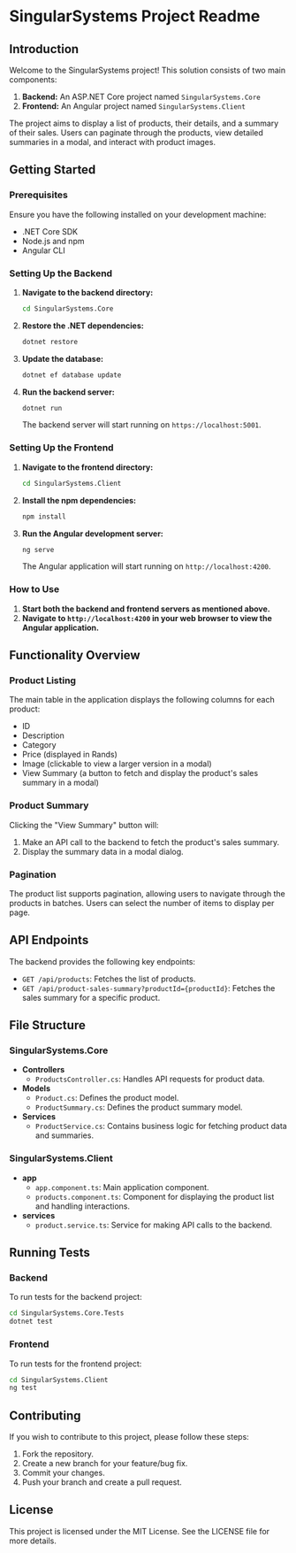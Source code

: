 # SingularSystems Project Readme

## Introduction

Welcome to the SingularSystems project! This solution consists of two main components:
1. **Backend:** An ASP.NET Core project named `SingularSystems.Core`
2. **Frontend:** An Angular project named `SingularSystems.Client`

The project aims to display a list of products, their details, and a summary of their sales. Users can paginate through the products, view detailed summaries in a modal, and interact with product images.

## Getting Started

### Prerequisites

Ensure you have the following installed on your development machine:
- .NET Core SDK
- Node.js and npm
- Angular CLI

### Setting Up the Backend

1. **Navigate to the backend directory:**
   ```bash
   cd SingularSystems.Core
   ```

2. **Restore the .NET dependencies:**
   ```bash
   dotnet restore
   ```

3. **Update the database:**
   ```bash
   dotnet ef database update
   ```

4. **Run the backend server:**
   ```bash
   dotnet run
   ```
   The backend server will start running on `https://localhost:5001`.

### Setting Up the Frontend

1. **Navigate to the frontend directory:**
   ```bash
   cd SingularSystems.Client
   ```

2. **Install the npm dependencies:**
   ```bash
   npm install
   ```

3. **Run the Angular development server:**
   ```bash
   ng serve
   ```
   The Angular application will start running on `http://localhost:4200`.

### How to Use

1. **Start both the backend and frontend servers as mentioned above.**
2. **Navigate to `http://localhost:4200` in your web browser to view the Angular application.**

## Functionality Overview

### Product Listing

The main table in the application displays the following columns for each product:
- ID
- Description
- Category
- Price (displayed in Rands)
- Image (clickable to view a larger version in a modal)
- View Summary (a button to fetch and display the product's sales summary in a modal)

### Product Summary

Clicking the "View Summary" button will:
1. Make an API call to the backend to fetch the product's sales summary.
2. Display the summary data in a modal dialog.

### Pagination

The product list supports pagination, allowing users to navigate through the products in batches. Users can select the number of items to display per page.

## API Endpoints

The backend provides the following key endpoints:

- `GET /api/products`: Fetches the list of products.
- `GET /api/product-sales-summary?productId={productId}`: Fetches the sales summary for a specific product.

## File Structure

### SingularSystems.Core
- **Controllers**
  - `ProductsController.cs`: Handles API requests for product data.
- **Models**
  - `Product.cs`: Defines the product model.
  - `ProductSummary.cs`: Defines the product summary model.
- **Services**
  - `ProductService.cs`: Contains business logic for fetching product data and summaries.

### SingularSystems.Client
- **app**
  - `app.component.ts`: Main application component.
  - `products.component.ts`: Component for displaying the product list and handling interactions.
- **services**
  - `product.service.ts`: Service for making API calls to the backend.

## Running Tests

### Backend

To run tests for the backend project:
```bash
cd SingularSystems.Core.Tests
dotnet test
```

### Frontend

To run tests for the frontend project:
```bash
cd SingularSystems.Client
ng test
```

## Contributing

If you wish to contribute to this project, please follow these steps:
1. Fork the repository.
2. Create a new branch for your feature/bug fix.
3. Commit your changes.
4. Push your branch and create a pull request.

## License

This project is licensed under the MIT License. See the LICENSE file for more details.


